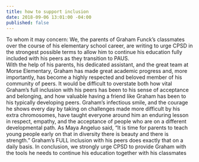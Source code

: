 ```yaml
---
title: how to support inclusion
date: 2018-09-06 13:01:00 -04:00
published: false
---
```


To whom it may concern:
We, the parents of Graham Funck’s classmates over the course of his elementary school career, are writing to urge CPSD in the strongest possible terms to allow him to continue his education fully included with his peers as they transition to PAUS.  
With the help of his parents, his dedicated assistant, and the great team at Morse Elementary, Graham has made great academic progress and, more importantly, has become a highly respected and beloved member of his community of peers.
It would be difficult to overstate both how vital Graham’s full inclusion with his peers has been to his sense of acceptance and belonging, and how valuable having a friend like Graham has been to his typically developing peers.
Graham’s infectious smile, and the courage he shows every day by taking on challenges made more difficult by his extra chromosomes, have taught everyone around him an enduring lesson in respect, empathy, and the acceptance of people who are on a different developmental path.
As Maya Angeluo said, “It is time for parents to teach young people early on that in diversity there is beauty and there is strength.” Graham’s FULL inclusion with his peers does exactly that on a daily basis.
In conclusion, we strongly urge CPSD to provide Graham with the tools he needs to continue his education together with his classmates
